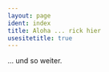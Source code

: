 ```yaml
---
layout: page
ident: index
title: Aloha ... rick hier
usesitetitle: true
---
```


... und so weiter.
